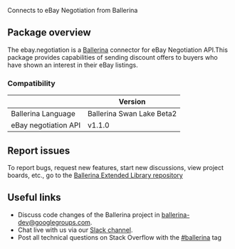 Connects to eBay Negotiation from Ballerina
## Package overview
The ebay.negotiation is a [Ballerina](https://ballerina.io/) connector for eBay Negotiation API.This package provides capabilities of sending discount offers to buyers who have shown an interest in their eBay listings.

### Compatibility
|                      | Version                   |
|----------------------|---------------------------|
| Ballerina Language   | Ballerina Swan Lake Beta2 |
| eBay negotiation API | v1.1.0                    |

## Report issues
To report bugs, request new features, start new discussions, view project boards, etc., go to the [Ballerina Extended Library repository](https://github.com/ballerina-platform/ballerina-extended-library)

## Useful links
- Discuss code changes of the Ballerina project in [ballerina-dev@googlegroups.com](mailto:ballerina-dev@googlegroups.com).
- Chat live with us via our [Slack channel](https://ballerina.io/community/slack/).
- Post all technical questions on Stack Overflow with the [#ballerina](https://stackoverflow.com/questions/tagged/ballerina) tag